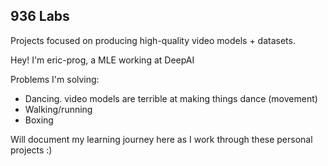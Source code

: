 ## 936 Labs

Projects focused on producing high-quality video models + datasets.

Hey! I'm eric-prog, a MLE working at DeepAI

Problems I'm solving:

- Dancing. video models are terrible at making things dance (movement)
- Walking/running
- Boxing

Will document my learning journey here as I work through these personal projects :)
